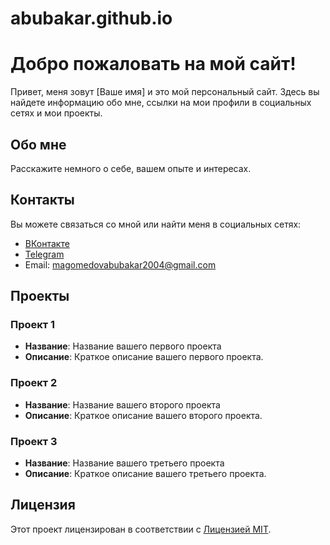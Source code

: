 # abubakar.github.io
# Добро пожаловать на мой сайт!

Привет, меня зовут [Ваше имя] и это мой персональный сайт. Здесь вы найдете информацию обо мне, ссылки на мои профили в социальных сетях и мои проекты.

## Обо мне

Расскажите немного о себе, вашем опыте и интересах.

## Контакты

Вы можете связаться со мной или найти меня в социальных сетях:

- [ВКонтакте](https://vk.com/abubakarmz)
- [Telegram](https://t.me/abubakarmz)
- Email: magomedovabubakar2004@gmail.com

## Проекты

### Проект 1

- **Название**: Название вашего первого проекта
- **Описание**: Краткое описание вашего первого проекта.

### Проект 2

- **Название**: Название вашего второго проекта
- **Описание**: Краткое описание вашего второго проекта.

### Проект 3

- **Название**: Название вашего третьего проекта
- **Описание**: Краткое описание вашего третьего проекта.

## Лицензия

Этот проект лицензирован в соответствии с [Лицензией MIT](LICENSE).

